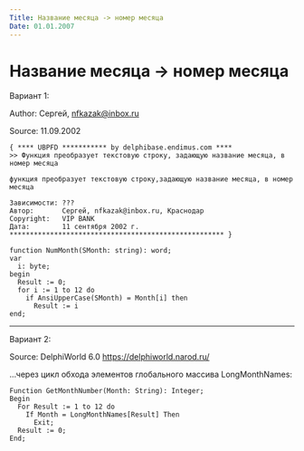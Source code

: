 ```yaml
---
Title: Название месяца -> номер месяца
Date: 01.01.2007
---
```



Название месяца -> номер месяца
===============================

Вариант 1:

Author: Сергей, nfkazak@inbox.ru

Source: 11.09.2002

    { **** UBPFD *********** by delphibase.endimus.com ****
    >> Функция преобразует текстовую строку, задающую название месяца, в номер месяца
     
    функция преобразует текстовую строку,задающую название месяца, в номер месяца
     
    Зависимости: ???
    Автор:       Сергей, nfkazak@inbox.ru, Краснодар
    Copyright:   VIP BANK
    Дата:        11 сентября 2002 г.
    ***************************************************** }
     
    function NumMonth(SMonth: string): word;
    var
      i: byte;
    begin
      Result := 0;
      for i := 1 to 12 do
        if AnsiUpperCase(SMonth) = Month[i] then
          Result := i
    end;


------------------------------------------------------------------------

Вариант 2:

Source: DelphiWorld 6.0 <https://delphiworld.narod.ru/>

...через цикл обхода элементов глобального массива LongMonthNames:

    Function GetMonthNumber(Month: String): Integer;
    Begin
      For Result := 1 to 12 do
        If Month = LongMonthNames[Result] Then
          Exit;
      Result := 0;
    End;
     



 
